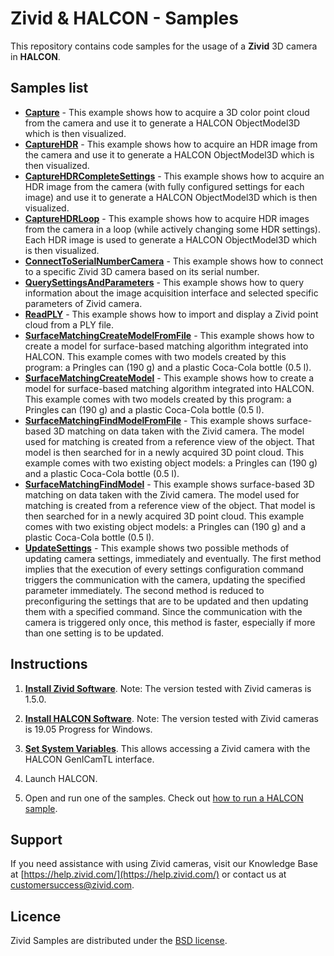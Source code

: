 ﻿# Zivid & HALCON - Samples

This repository contains code samples for the usage of a **Zivid** 3D camera in **HALCON**.

## Samples list

- [**Capture**](https://github.com/zivid/halcon-samples/blob/master/Capture.hdev) - This example shows how to acquire a 3D color point cloud from the camera and use it to generate a HALCON ObjectModel3D which is then visualized.
- [**CaptureHDR**](https://github.com/zivid/halcon-samples/blob/master/CaptureHDR.hdev) - This example shows how to acquire an HDR image from the camera and use it to generate a HALCON ObjectModel3D which is then visualized.
- [**CaptureHDRCompleteSettings**](https://github.com/zivid/halcon-samples/blob/master/CaptureHDRCompleteSettings.hdev) - This example shows how to acquire an HDR image from the camera (with fully configured settings for each image) and use it to generate a HALCON ObjectModel3D which is then visualized.
- [**CaptureHDRLoop**](https://github.com/zivid/halcon-samples/blob/master/CaptureHDRLoop.hdev) - This example shows how to acquire HDR images from the camera in a loop (while actively changing some HDR settings). Each HDR image is used to generate a HALCON ObjectModel3D which is then visualized.
- [**ConnectToSerialNumberCamera**](https://github.com/zivid/halcon-samples/blob/master/ConnectToSerialNumberCamera.hdev) - This example shows how to connect to a specific Zivid 3D camera based on its serial number.
- [**QuerySettingsAndParameters**](https://github.com/zivid/halcon-samples/blob/master/QuerySettingsAndParameters.hdev) - This example shows how to query information about the image acquisition interface and selected specific parameters of Zivid camera.
- [**ReadPLY**](https://github.com/zivid/halcon-samples/blob/master/ReadPLY.hdev) - This example shows how to import and display a Zivid point cloud from a PLY file.
- [**SurfaceMatchingCreateModelFromFile**](https://github.com/zivid/halcon-samples/blob/master/SurfaceMatchingCreateModel.hdev) - This example shows how to create a model for surface-based matching algorithm integrated into HALCON. This example comes with two models created by this program: a Pringles can (190 g) and a plastic Coca-Cola bottle (0.5 l).
- [**SurfaceMatchingCreateModel**](https://github.com/zivid/halcon-samples/blob/master/SurfaceMatchingCreateModelFromFile.hdev) - This example shows how to create a model for surface-based matching algorithm integrated into HALCON. This example comes with two models created by this program: a Pringles can (190 g) and a plastic Coca-Cola bottle (0.5 l).
- [**SurfaceMatchingFindModelFromFile**](https://github.com/zivid/halcon-samples/blob/master/SurfaceMatchingFindModelFromFile.hdev) - This example shows surface-based 3D matching on data taken with the Zivid camera. The model used for matching is created from a reference view of the object. That model is then searched for in a newly acquired 3D point cloud. This example comes with two existing object models: a Pringles can (190 g) and a plastic Coca-Cola bottle (0.5 l).
- [**SurfaceMatchingFindModel**](https://github.com/zivid/halcon-samples/blob/master/SurfaceMatchingFindModel.hdev) - This example shows surface-based 3D matching on data taken with the Zivid camera. The model used for matching is created from a reference view of the object. That model is then searched for in a newly acquired 3D point cloud. This example comes with two existing object models: a Pringles can (190 g) and a plastic Coca-Cola bottle (0.5 l).
- [**UpdateSettings**](https://github.com/zivid/halcon-samples/blob/master/UpdateSettings.hdev) - This example shows two possible methods of updating camera settings,  immediately and eventually. The first method implies that the execution of every settings configuration command triggers the communication with the camera, updating the specified parameter immediately. The second method is reduced to preconfiguring the settings that are to be updated and then updating them with a specified command. Since the communication with the camera is triggered only once, this method is faster, especially if more than one setting is to be updated.

## Instructions

1. [**Install Zivid Software**](https://www.zivid.com/downloads).
Note: The version tested with Zivid cameras is 1.5.0.

2. [**Install HALCON Software**](https://www.mvtec.com/products/halcon/).
Note: The version tested with Zivid cameras is 19.05 Progress for Windows.

3. [**Set System Variables**](https://zivid.atlassian.net/wiki/spaces/ZividKB/pages/427361/Setting+environment+variables+for+GenICam+HALCON). This allows accessing a Zivid camera with the HALCON GenICamTL interface.

4. Launch HALCON.

5. Open and run one of the samples. Check out [how to run a HALCON sample](https://zivid.atlassian.net/wiki/spaces/ZividKB/pages/427841/How+to+run+a+HALCON+sample).

## Support
If you need assistance with using Zivid cameras, visit our Knowledge Base at [https://help.zivid.com/](https://help.zivid.com/) or contact us at [customersuccess@zivid.com](mailto:customersuccess@zivid.com).

## Licence
Zivid Samples are distributed under the [BSD license](https://github.com/zivid/halcon-samples/blob/master/LICENSE).
